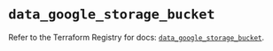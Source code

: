 # `data_google_storage_bucket`

Refer to the Terraform Registry for docs: [`data_google_storage_bucket`](https://registry.terraform.io/providers/hashicorp/google/6.49.3/docs/data-sources/storage_bucket).
